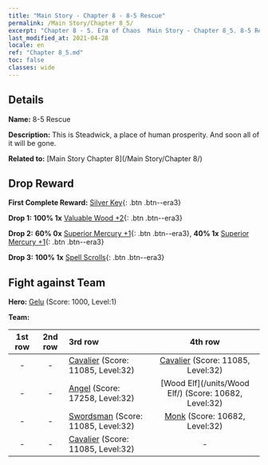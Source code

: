```yaml
---
title: "Main Story - Chapter 8 - 8-5 Rescue"
permalink: /Main Story/Chapter 8_5/
excerpt: "Chapter 8 - 5. Era of Chaos  Main Story - Chapter 8_5. 8-5 Rescue"
last_modified_at: 2021-04-28
locale: en
ref: "Chapter 8_5.md"
toc: false
classes: wide
---
```


## Details

 **Name:** 8-5 Rescue

 **Description:** This is Steadwick, a place of human prosperity. And soon all of it will be gone.

 **Related to:** [Main Story Chapter 8](/Main Story/Chapter 8/)

## Drop Reward

 **First Complete Reward:** [Silver Key](/Items/con_693/){: .btn .btn--era3}

 **Drop 1:** **100% 1x** [Valuable Wood +2](/Items/mat_27/){: .btn .btn--era3}

 **Drop 2:** **60% 0x** [Superior Mercury +1](/Items/mat_21/){: .btn .btn--era3}, **40% 1x** [Superior Mercury +1](/Items/mat_21/){: .btn .btn--era3}

 **Drop 3:** **100% 1x** [Spell Scrolls](/Items/con_694/){: .btn .btn--era3}


## Fight against Team
 **Hero:** [Gelu](/heroes/Gelu/) (Score: 1000, Level:1)

 **Team:**


  | 1st row | 2nd row | 3rd row | 4th row |
  |:----:|:----:|:----|:----:|
  | - | - | [Cavalier](/units/Cavalier/) (Score: 11085, Level:32)  | [Cavalier](/units/Cavalier/) (Score: 11085, Level:32)  |
  | - | - | [Angel](/units/Angel/) (Score: 17258, Level:32)  | [Wood Elf](/units/Wood Elf/) (Score: 10682, Level:32)  |
  | - | - | [Swordsman](/units/Swordsman/) (Score: 11085, Level:32)  | [Monk](/units/Monk/) (Score: 10682, Level:32)  |
  | - | - | [Cavalier](/units/Cavalier/) (Score: 11085, Level:32)  | - |


